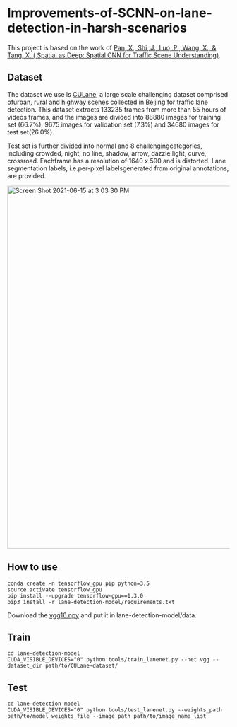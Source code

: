 # Improvements-of-SCNN-on-lane-detection-in-harsh-scenarios
This project is based on the work of [Pan, X., Shi, J., Luo, P., Wang, X., & Tang, X. ( Spatial as Deep: Spatial CNN for Traffic Scene Understanding)](https://github.com/cardwing/Codes-for-Lane-Detection/tree/master/SCNN-Tensorflow). 

## Dataset
The dataset we use is [CULane](https://xingangpan.github.io/projects/CULane.html), a large scale challenging dataset comprised ofurban, rural and highway scenes collected in Beijing for traffic lane detection. This dataset extracts 133235 frames from more than 55 hours of videos frames, and the images are divided into 88880 images for training set (66.7%), 9675 images for validation set (7.3%) and 34680 images for test set(26.0%). 

Test set is further divided into normal and 8 challengingcategories, including crowded, night, no line, shadow, arrow, dazzle light, curve, crossroad. Eachframe has a resolution of 1640 x 590 and is distorted. Lane segmentation labels, i.e.per-pixel labelsgenerated from original annotations, are provided.

<img width="821" alt="Screen Shot 2021-06-15 at 3 03 30 PM" src="https://user-images.githubusercontent.com/55666152/122129424-ed2b2080-cdea-11eb-958b-897e581d5968.png">

## How to use
```
conda create -n tensorflow_gpu pip python=3.5 
source activate tensorflow_gpu
pip install --upgrade tensorflow-gpu==1.3.0
pip3 install -r lane-detection-model/requirements.txt 
```
Download the [vgg16.npy](https://github.com/machrisaa/tensorflow-vgg/blob/master/vgg16.py) and put it in lane-detection-model/data.

## Train
```
cd lane-detection-model
CUDA_VISIBLE_DEVICES="0" python tools/train_lanenet.py --net vgg --dataset_dir path/to/CULane-dataset/
```

## Test
```
cd lane-detection-model
CUDA_VISIBLE_DEVICES="0" python tools/test_lanenet.py --weights_path path/to/model_weights_file --image_path path/to/image_name_list
```

